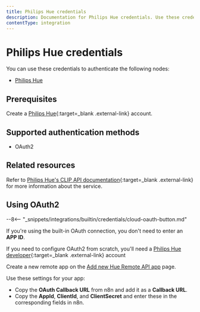 ```yaml
---
title: Philips Hue credentials
description: Documentation for Philips Hue credentials. Use these credentials to authenticate Philips Hue in n8n, a workflow automation platform.
contentType: integration
---
```


# Philips Hue credentials

You can use these credentials to authenticate the following nodes:

- [Philips Hue](/integrations/builtin/app-nodes/n8n-nodes-base.philipshue/)

## Prerequisites

Create a [Philips Hue](https://www.philips-hue.com/en-us){:target=_blank .external-link} account.

## Supported authentication methods

- OAuth2

## Related resources

Refer to [Philips Hue's CLIP API documentation](https://developers.meethue.com/develop/hue-api-v2/api-reference/){:target=_blank .external-link} for more information about the service.

## Using OAuth2

--8<-- "_snippets/integrations/builtin/credentials/cloud-oauth-button.md"

If you're using the built-in OAuth connection, you don't need to enter an **APP ID**.

If you need to configure OAuth2 from scratch, you'll need a [Philips Hue developer](https://developers.meethue.com/){:target=_blank .external-link} account

Create a new remote app on the [Add new Hue Remote API app](https://developers.meethue.com/add-new-hue-remote-api-app/) page.

Use these settings for your app:

- Copy the **OAuth Callback URL** from n8n and add it as a **Callback URL**.
- Copy the **AppId**, **ClientId**, and **ClientSecret** and enter these in the corresponding fields in n8n.
